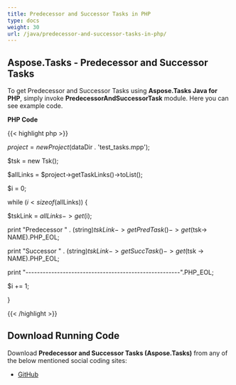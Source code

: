 ```yaml
---
title: Predecessor and Successor Tasks in PHP
type: docs
weight: 30
url: /java/predecessor-and-successor-tasks-in-php/
---
```


## **Aspose.Tasks - Predecessor and Successor Tasks**
To get Predecessor and Successor Tasks using **Aspose.Tasks Java for PHP**, simply invoke **PredecessorAndSuccessorTask** module. Here you can see example code.

**PHP Code**

{{< highlight php >}}



$project = new Project($dataDir . 'test_tasks.mpp');

$tsk = new Tsk();

$allLinks = $project->getTaskLinks()->toList();

$i = 0;

while ($i < sizeof($allLinks)) {

$tskLink = $allLinks -> get($i);

print "Predecessor " . (string)$tskLink -> getPredTask() -> get($tsk-> NAME).PHP_EOL;

print "Successor " . (string)$tskLink -> getSuccTask() -> get($tsk -> NAME).PHP_EOL;

print "------------------------------------------------------".PHP_EOL;

$i += 1;

}

{{< /highlight >}}
## **Download Running Code**
Download **Predecessor and Successor Tasks (Aspose.Tasks)** from any of the below mentioned social coding sites:

- [GitHub](https://github.com/aspose-tasks/Aspose.Tasks-for-Java/blob/master/Plugins/Aspose_Tasks_Java_for_PHP/src/aspose/tasks/WorkingWithTaskLinks/PredecessorAndSuccessorTask.php)

